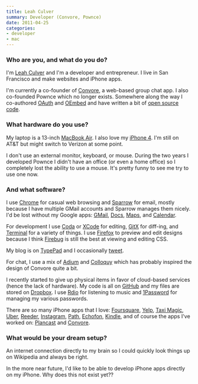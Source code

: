 ```yaml
---
title: Leah Culver
summary: Developer (Convore, Pownce)
date: 2011-04-25
categories:
- developer
- mac
---
```


### Who are you, and what do you do?

I'm [Leah Culver](http://leahculver.com/ "Leah's website.") and I'm a developer and entrepreneur. I live in San Francisco and make websites and iPhone apps.

I'm currently a co-founder of [Convore][], a web-based group chat app. I also co-founded Pownce which no longer exists. Somewhere along the way I co-authored [OAuth](http://oauth.net/ "An authentication system for websites.") and [OEmbed](http://www.oembed.com/ "A standard for embedding URLs on third-party sites.") and have written a bit of [open source code](https://github.com/leah "Leah's code on GitHub.").

### What hardware do you use?

My laptop is a 13-inch [MacBook Air][macbook-air]. I also love my [iPhone 4][iphone-4]. I'm still on AT&T but might switch to Verizon at some point.

I don't use an external monitor, keyboard, or mouse. During the two years I developed Pownce I didn't have an office (or even a home office) so I completely lost the ability to use a mouse. It's pretty funny to see me try to use one now.

### And what software?

I use [Chrome][] for casual web browsing and [Sparrow][] for email, mostly because I have multiple GMail accounts and Sparrow manages them nicely. I'd be lost without my Google apps: [GMail][], [Docs][google-docs], [Maps][google-maps], and [Calendar][google-calendar].
 
For development I use [Coda][] or [XCode][] for editing, [GitX][] for diff-ing, and [Terminal][] for a variety of things. I use [Firefox][] to preview and edit designs because I think [Firebug][] is still the best at viewing and editing CSS.

My blog is on [TypePad][] and I occasionally [tweet](https://twitter.com/leahculver "Leah's Twitter account.").

For chat, I use a mix of [Adium][] and [Colloquy][] which has probably inspired the design of Convore quite a bit.

I recently started to give up physical items in favor of cloud-based services (hence the lack of hardware). My code is all on [GitHub][] and my files are stored on [Dropbox][]. I use [Rdio][] for listening to music and [1Password][] for managing my various passwords. 

There are so many iPhone apps that I love: [Foursquare][foursquare-ios], [Yelp][yelp-ios], [Taxi Magic][taxi-magic-ios], [Uber][uber-ios], [Reeder][reeder-ios], [Instagram][instagram-ios], [Path][path-ios], [Echofon][echofon-ios], [Kindle][kindle-ios], and of course the apps I've worked on: [Plancast][plancast-ios] and [Convore][convore-ios].

### What would be your dream setup?

An internet connection directly to my brain so I could quickly look things up on Wikipedia and always be right.

In the more near future, I'd like to be able to develop iPhone apps directly on my iPhone. Why does this not exist yet??

[1password]: https://1password.com "Password management software for Mac OS X."
[adium]: https://en.wikipedia.org/wiki/Adium "A multi-protocol chat application for the Mac."
[chrome]: https://www.google.com/intl/en/chrome/browser/ "A WebKit-based browser, where each tab runs in its own thread."
[coda]: https://panic.com/coda/ "A single-window HTML/web tool for the Mac."
[colloquy]: http://colloquy.info/ "An IRC client for the Mac."
[convore-ios]: https://itunes.apple.com/us/app/convore/id424470699 "An iOS client for the group chat service."
[convore]: https://en.wikipedia.org/wiki/Convore "A web service for group conversations."
[dropbox]: https://www.dropbox.com/ "Online syncing and storage."
[echofon-ios]: https://itunes.apple.com/us/app/echofon-for-twitter/id286756410 "A Twitter client for iOS."
[firebug]: https://getfirebug.com/ "A Firefox addon for web development."
[firefox]: https://www.mozilla.org/en-US/firefox/new/ "A cross-platform open-source web browser."
[foursquare-ios]: https://itunes.apple.com/us/app/foursquare/id306934924 "An iPhone client for the social location game."
[github]: https://github.com/ "A Git code repository service."
[gitx]: http://gitx.frim.nl/ "A git GUI for Mac OS X."
[gmail]: https://mail.google.com/mail/ "Web-based email."
[google-calendar]: https://en.wikipedia.org/wiki/Google_Calendar "A web-based calendar client."
[google-docs]: https://en.wikipedia.org/wiki/Google_Docs "A web-based office suite."
[google-maps]: https://www.google.com/maps/ "Web-based map tools."
[instagram-ios]: https://itunes.apple.com/us/app/instagram/id389801252 "A photo taking/sharing app."
[iphone-4]: https://en.wikipedia.org/wiki/IPhone_4 "A smartphone."
[kindle-ios]: https://itunes.apple.com/gb/app/kindle/id302584613 "An iPhone app for accessing Kindle content from Amazon."
[macbook-air]: https://www.apple.com/macbook-air/ "A very thin laptop."
[path-ios]: https://itunes.apple.com/us/app/path/id403639508 "An iOS app for sharing photos with a small group of friends."
[plancast-ios]: https://itunes.apple.com/us/app/plancast/id360854454 "An iOS app for sharing your events with friends."
[rdio]: http://web.archive.org/web/20151209115835/http://www.rdio.com:80/home/en-us/ "A music streaming service."
[reeder-ios]: https://reederapp.com/ios/ "A Google Reader client for iOS."
[sparrow]: http://www.gmail.com/intl/en/mail/help/sparrow.html "A mail client for the Mac with a funky UI."
[taxi-magic-ios]: https://itunes.apple.com/us/app/taxi-magic/id299226386 "A taxi booking app for iOS."
[terminal]: https://en.wikipedia.org/wiki/Terminal_(OS_X) "A console application included with Mac OS X."
[typepad]: https://www.typepad.com/ "A weblog system."
[uber-ios]: https://itunes.apple.com/us/app/uber/id368677368 "A premiere taxi booking app for iOS."
[xcode]: https://en.wikipedia.org/wiki/Xcode "An IDE for Mac developers."
[yelp-ios]: https://itunes.apple.com/app/yelp/id284910350?mt=8 "An iPhone app for accessing Yelp reviews."
